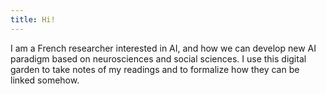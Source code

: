```yaml
---
title: Hi!
---
```

I am a French researcher interested in AI, and how we can develop new AI paradigm based on neurosciences and social sciences.
I use this digital garden to take notes of my readings and to formalize how they can be linked somehow.


